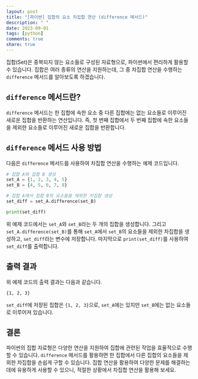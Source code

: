 ```yaml
---
layout: post
title: "[파이썬] 집합의 요소 차집합 연산 (difference 메서드)"
description: " "
date: 2023-09-01
tags: [python]
comments: true
share: true
---
```


집합(Set)은 중복되지 않는 요소들로 구성된 자료형으로, 파이썬에서 편리하게 활용할 수 있습니다. 집합은 여러 종류의 연산을 지원하는데, 그 중 차집합 연산을 수행하는 `difference` 메서드를 알아보도록 하겠습니다.

## `difference` 메서드란?

`difference` 메서드는 한 집합에 속한 요소 중 다른 집합에는 없는 요소들로 이루어진 새로운 집합을 반환하는 연산입니다. 즉, 첫 번째 집합에서 두 번째 집합에 속한 요소들을 제외한 요소들로 이루어진 새로운 집합을 반환합니다.

## `difference` 메서드 사용 방법

다음은 `difference` 메서드를 사용하여 차집합 연산을 수행하는 예제 코드입니다.

```python
# 집합 A와 집합 B 생성
set_A = {1, 2, 3, 4, 5}
set_B = {4, 5, 6, 7, 8}

# 집합 A에서 집합 B의 요소들을 제외한 차집합 생성
set_diff = set_A.difference(set_B)

print(set_diff)
```

위 예제 코드에서는 `set_A`와 `set_B`라는 두 개의 집합을 생성합니다. 그리고 `set_A.difference(set_B)`를 통해 `set_A`에서 `set_B`의 요소들을 제외한 차집합을 생성하고, `set_diff`라는 변수에 저장합니다. 마지막으로 `print(set_diff)`를 사용하여 `set_diff`를 출력합니다.

## 출력 결과

위 예제 코드의 출력 결과는 다음과 같습니다.

```
{1, 2, 3}
```

`set_diff`에 저장된 집합은 `{1, 2, 3}`으로, `set_A`에는 있지만 `set_B`에는 없는 요소들로 이루어져 있습니다.

## 결론

파이썬의 집합 자료형은 다양한 연산을 지원하여 집합에 관련된 작업을 효율적으로 수행할 수 있습니다. `difference` 메서드를 활용하면 한 집합에서 다른 집합의 요소들을 제외한 차집합을 손쉽게 구할 수 있습니다. 집합 연산을 활용하여 다양한 문제를 해결하는 데에 유용하게 사용할 수 있으니, 적절한 상황에서 차집합 연산을 활용해 보세요.